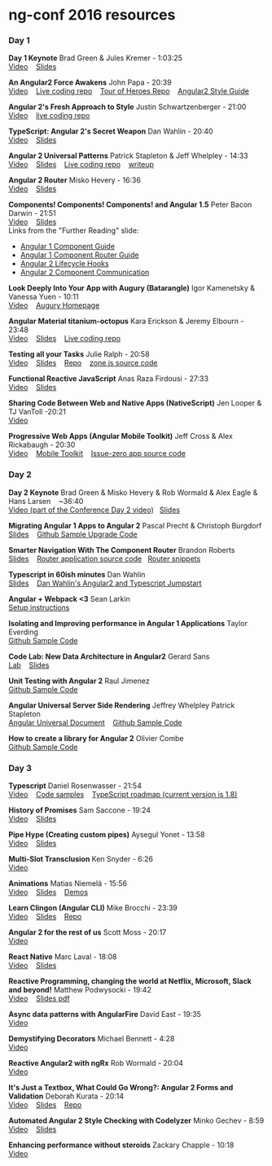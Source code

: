 ng-conf 2016 resources
======================

### Day 1 

**Day 1 Keynote** 
Brad Green & Jules Kremer - 1:03:25  
[Video](https://www.youtube.com/watch?v=gdlpE9vPQFs)  &nbsp;&nbsp;
[Slides](https://t.co/6rmvZByOgp)

**An Angular2 Force Awakens**
John Papa - 20:39    
[Video](https://www.youtube.com/watch?v=WAPQF_GA7Qg)  &nbsp;&nbsp;
[Live coding repo](https://github.com/johnpapa/angular2-force)  &nbsp;&nbsp;
[Tour of Heroes Repo](https://github.com/johnpapa/angular2-tour-of-heroes) &nbsp;&nbsp;
[Angular2 Style Guide](https://angular.io/styleguide)

**Angular 2's Fresh Approach to Style**
Justin Schwartzenberger - 21:00  
[Video](https://www.youtube.com/watch?v=J5Bvy4KhIs0) &nbsp;&nbsp;
[live coding repo](https://github.com/jschwarty/ngconf-2016-fresh-approach-to-style)

**TypeScript: Angular 2's Secret Weapon**
Dan Wahlin - 20:40  
[Video](https://www.youtube.com/watch?v=e3djIqAGqZo) &nbsp;&nbsp;
[Slides](https://t.co/O7Bc3NyJtV)

**Angular 2 Universal Patterns**
Patrick Stapleton & Jeff Whelpley - 14:33  
[Video](https://www.youtube.com/watch?v=TCj_oC3m6_U) &nbsp;&nbsp;
[Slides](https://t.co/EMivEdHdJ9) &nbsp;&nbsp;
[Live coding repo](https://github.com/gdi2290/ng-conf-2016-universal-patterns) &nbsp;&nbsp;
[writeup](https://www.infoq.com/news/2016/05/angular-universal-patterns)

**Angular 2 Router**
Misko Hevery - 16:36  
[Video](https://www.youtube.com/watch?v=d8yAdeshpcw) &nbsp;&nbsp;
[Slides](https://t.co/0EtsdcZWL1)

**Components! Components! Components! and Angular 1.5** 
Peter Bacon Darwin - 21:51  
[Video](https://www.youtube.com/watch?v=AMwjDibFxno) &nbsp;&nbsp;
[Slides](https://t.co/bEZrDywg3n)  
Links from the "Further Reading" slide:
- [Angular 1 Component Guide](https://docs.angularjs.org/guide/component)
- [Angular 1 Component Router Guide](https://docs.angularjs.org/guide/component-router)
- [Angular 2 Lifecycle Hooks](https://angular.io/docs/ts/latest/guide/lifecycle-hooks.html)
- [Angular 2 Component Communication](https://angular.io/docs/ts/latest/cookbook/component-communication.html)


**Look Deeply Into Your App with Augury (Batarangle)**
Igor Kamenetsky & Vanessa Yuen - 10:11    
[Video](https://www.youtube.com/watch?v=b1YV9vJKXEA) &nbsp;&nbsp;
[Augury Homepage](augury.angular.io)

**Angular Material titanium-octopus**
Kara Erickson & Jeremy Elbourn - 23:48  
[Video](https://www.youtube.com/watch?v=rRiV_b3WsoY) &nbsp;&nbsp;
[Slides](https://t.co/vHljvzZ1SX) &nbsp;&nbsp;
[Live coding repo](https://github.com/kara/puppy-love)

**Testing all your Tasks**
Julie Ralph - 20:58  
[Video](https://www.youtube.com/watch?v=DltUEDy7ItY) &nbsp;&nbsp;
[Slides](https://t.co/RfUWxkY4KR) &nbsp;&nbsp;
[Repo](https://github.com/juliemr/ngconf-2016-zones) &nbsp;&nbsp;
[zone.js source code](https://github.com/angular/zone.js)

**Functional Reactive JavaScript** 
Anas Raza Firdousi - 27:33  
[Video](https://www.youtube.com/watch?v=mmWCuSxSXeY) &nbsp;&nbsp;
[Slides](https://t.co/w2wBVMUP8c)

**Sharing Code Between Web and Native Apps (NativeScript)**
Jen Looper & TJ VanToll -20:21    
[Video](https://www.youtube.com/watch?v=R3nyG2xtzeQ)

**Progressive Web Apps (Angular Mobile Toolkit)**
Jeff Cross & Alex Rickabaugh - 20:30  
[Video](https://www.youtube.com/watch?v=wLWVASD0dvU) &nbsp;&nbsp; 
[Mobile Toolkit](https://mobile.angular.io/) &nbsp;&nbsp;
[Issue-zero app source code](https://github.com/angular/issue-zero)


### Day 2
**Day 2 Keynote**
Brad Green & Misko Hevery & Rob Wormald & Alex Eagle & Hans Larsen &nbsp;&nbsp; ~36:40  
[Video (part of the Conference Day 2 video)](https://www.youtube.com/watch?v=bSssb9AmiJU&t=25m22s) &nbsp; 
[Slides](https://t.co/3KUDhCfH3O)

**Migrating Angular 1 Apps to Angular 2**
Pascal Precht & Christoph Burgdorf  
[Slides](http://thoughtram.io/angular-upgrade-slides/#/) &nbsp;&nbsp; 
[Github Sample Upgrade Code](https://github.com/thoughtram/angular-upgrade-app)

**Smarter Navigation With The Component Router**
Brandon Roberts  
[Slides](https://t.co/3MNyXJGypI) &nbsp;&nbsp; 
[Router application source code](https://github.com/brandonroberts/ngconf-router) &nbsp; 
[Router snippets](http://tinyurl.com/ngconf-router-snippets)

**Typescript in 60ish minutes**
Dan Wahlin  
[Slides](http://tinyurl.com/TS-ES6-In60) &nbsp;&nbsp; 
[Dan Wahlin's Angular2 and Typescript Jumpstart](http://github.com/danwahlin/angular2-jumpstart)

**Angular + Webpack <3**
Sean Larkin  
[Setup instructions](http://thelarkinn.github.io/angular2-webpack-lite/)

**Isolating and Improving performance in Angular 1 Applications** 
Taylor Everding  
[Github Sample Code](https://github.com/taylor1791/ng-conf-2016-workshop)

**Code Lab: New Data Architecture in Angular2**
Gerard Sans  
[Lab](https://t.co/9jeKk5ttHc)  &nbsp;&nbsp; 
[Slides](https://t.co/N6z9QEYd3z)

**Unit Testing with Angular 2**
Raul Jimenez  
[Github Sample Code](https://github.com/elecash/ng-conf-testing)

**Angular Universal Server Side Rendering**
Jeffrey Whelpley  Patrick Stapleton   
[Angular Universal Document](https://universal.angular.io/) &nbsp;&nbsp; 
[Github Sample Code](https://github.com/angular/universal-starter)

**How to create a library for Angular 2** 
Olivier Combe  
[Github Sample Code](https://github.com/ocombe/ng-conf-library)


### Day 3
**Typescript**
Daniel Rosenwasser - 21:54   
[Video](https://www.youtube.com/watch?v=dzPjBWLdGz0) &nbsp;&nbsp;
[Code samples](https://github.com/DanielRosenwasser/ng-conf-2016) &nbsp;&nbsp;
[TypeScript roadmap (current version is 1.8)](https://github.com/Microsoft/TypeScript/wiki/Roadmap)

**History of Promises**
Sam Saccone - 19:24   
[Video](https://www.youtube.com/watch?v=24FzHoAVC10) &nbsp;&nbsp; 
[Slides](https://docs.google.com/presentation/d/1J4WRT8bgmzn_n_c9f94-TAoxKSj-bm0HvB7jkoGu_NU)

**​Pipe Hype (Creating custom pipes)**
Aysegul Yonet - 13:58  
[Video](https://www.youtube.com/watch?v=joSHg-4ZBZ8) &nbsp;&nbsp;
[Slides](http://bit.ly/ng-conf-pipes)

**Multi-Slot Transclusion**
Ken Snyder - 6:26  
[Video](https://www.youtube.com/watch?v=59IY2MIl5u0)

**Animations**  Matias Niemelä - 15:56  
[Video](https://www.youtube.com/watch?v=Hr4IKlr9mhg) &nbsp;&nbsp;
[Slides](yom.nu/ng-conf-2016-slides) &nbsp;&nbsp;
[Demos](https://github.com/matsko/ng-conf/demos)

**Learn Clingon (Angular CLI)**
Mike Brocchi - 23:39  
[Video](https://www.youtube.com/watch?v=wHZe6gGI5RY) &nbsp;&nbsp;
[Slides](https://t.co/odQIfGk37M) &nbsp;&nbsp;
[Repo](https://github.com/Brocco/ng-conf-toh-demo)

**Angular 2 for the rest of us**
Scott Moss - 20:17  
[Video](https://www.youtube.com/watch?v=GE5gZX6V6Zs)

**React Native**
Marc Laval - 18:08  
[Video](https://www.youtube.com/watch?v=yDbaihb1eIs) &nbsp;&nbsp;
[Slides](https://t.co/CCm3SG0UNr)

**Reactive Programming, changing the world at Netflix, Microsoft, Slack and beyond!**
Matthew Podwysocki - 19:42  
[Video](https://www.youtube.com/watch?v=yEeDbHvg1vQ) &nbsp;&nbsp;
[Slides pdf](https://github.com/mattpodwysocki/ng-conf-2016/raw/master/ng-conf-2016.pdf)

**Async data patterns with AngularFire**
David East - 19:35  
[Video](https://www.youtube.com/watch?v=oLG5TXLeuHQ)

**Demystifying Decorators**
Michael Bennett - 4:28   
[Video](https://www.youtube.com/watch?v=Drt0S6rrZ9I)

**Reactive Angular2 with ngRx**
Rob Wormald - 20:04  
[Video](https://www.youtube.com/watch?v=mhA7zZ23Odw)

**It's Just a Textbox, What Could Go Wrong?: Angular 2 Forms and Validation**
Deborah Kurata - 20:14  
[Video](https://www.youtube.com/watch?v=ihYc9y7dQA0) &nbsp;&nbsp;
[Slides](https://t.co/xC8fgsrDlu) &nbsp;&nbsp;
[Repo](https://github.com/DeborahK/ngconf2016)

**Automated Angular 2 Style Checking with Codelyzer**
Minko Gechev - 8:59  
[Video](https://www.youtube.com/watch?v=bci-Z6nURgE) &nbsp;&nbsp;
[Slides](https://speakerdeck.com/mgechev/automated-angular-2-style-checking-with-codelyzer)

**Enhancing performance without steroids**
Zackary Chapple - 10:18  
[Video](https://www.youtube.com/watch?v=jxt8qe6DSOw)
